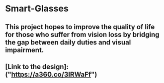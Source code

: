 # Smart-Glasses

This project hopes to improve the quality of life for those who suffer from vision loss by bridging the gap between daily duties and visual impairment.
---
## [Link to the design]: ("https://a360.co/3IRWaFf")
